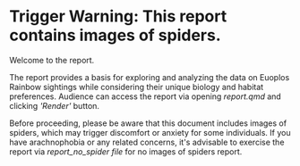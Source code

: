 # **Trigger Warning: This report contains images of spiders.**

Welcome to the report. 

The report provides a basis for exploring and analyzing the data on Euoplos Rainbow sightings while considering their unique biology and habitat preferences. Audience can access the report via opening *report.qmd* and clicking *'Render'* button.

Before proceeding, please be aware that this document includes images of spiders, which may trigger discomfort or anxiety for some individuals. If you have arachnophobia or any related concerns, it's advisable to exercise the report via *report_no_spider file* for no images of spiders report.

